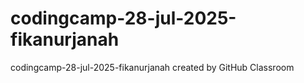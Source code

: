 # codingcamp-28-jul-2025-fikanurjanah
codingcamp-28-jul-2025-fikanurjanah created by GitHub Classroom
